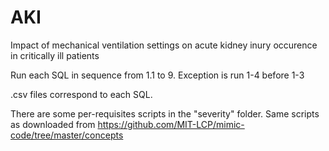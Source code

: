# AKI
Impact of mechanical ventilation settings on acute kidney inury occurence in critically ill patients


Run each SQL in sequence from 1.1 to 9. Exception is run 1-4 before 1-3

.csv files correspond to each SQL. 

There are some per-requisites scripts in the "severity" folder. 
Same scripts as downloaded from https://github.com/MIT-LCP/mimic-code/tree/master/concepts
